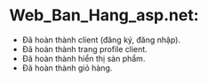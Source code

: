 # Web_Ban_Hang_asp.net:
+ Đã hoàn thành client (đăng ký, đăng nhập).
+ Đã hoàn thành trang profile client.
+ Đã hoàn thành hiển thị sản phẩm.
+ Đã hoàn thành giỏ hàng.
